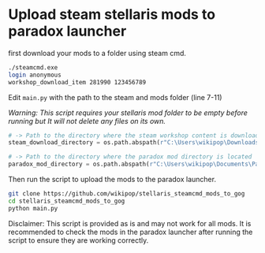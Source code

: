 # Upload steam stellaris mods to paradox launcher

first download your mods to a folder using steam cmd.

```bash
./steamcmd.exe
login anonymous
workshop_download_item 281990 123456789
```

Edit `main.py` with the path to the steam and mods folder (line 7-11)

*Warning: This script requires your stellaris mod folder to be empty before running but It will not delete any files on its own.*

```python
# -> Path to the directory where the steam workshop content is downloaded
steam_download_directory = os.path.abspath(r"C:\Users\wikipop\Downloads\steamapps\workshop\content\281990")

# -> Path to the directory where the paradox mod directory is located
paradox_mod_directory = os.path.abspath(r"C:\Users\wikipop\Documents\Paradox Interactive\Stellaris\mod")
```

Then run the script to upload the mods to the paradox launcher.

```bash
git clone https://github.com/wikipop/stellaris_steamcmd_mods_to_gog
cd stellaris_steamcmd_mods_to_gog
python main.py
```

Disclaimer: This script is provided as is and may not work for all mods. It is recommended to check the mods in the paradox launcher after running the script to ensure they are working correctly.